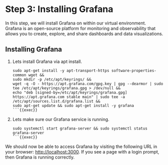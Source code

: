 # Step 3: Installing Grafana
In this step, we will install Grafana on within our virtual environment. Grafana is an open-source platform for monitoring and observability that allows you to create, explore, and share dashboards and data visualizations.

## Installing Grafana
1. Lets install Grafana via apt install.
    ```
    sudo apt-get install -y apt-transport-https software-properties-common wget &&
    sudo mkdir -p /etc/apt/keyrings/ &&
    wget -q -O - https://apt.grafana.com/gpg.key | gpg --dearmor | sudo tee /etc/apt/keyrings/grafana.gpg > /dev/null &&
    echo "deb [signed-by=/etc/apt/keyrings/grafana.gpg] https://apt.grafana.com stable main" | sudo tee -a /etc/apt/sources.list.d/grafana.list &&
    sudo apt-get update && sudo apt-get install -y grafana
    ```{{exec}}

2. Lets make sure our Grafana service is running.
    ```
    sudo systemctl start grafana-server && sudo systemctl status grafana-server
    ```{{exec}}

We should now be able to access Grafana by visiting the following URL in your browser: [http://localhost:3000]({{TRAFFIC_HOST1_3000}}). If you see a page with a login prompt, then Grafana is running correctly.
